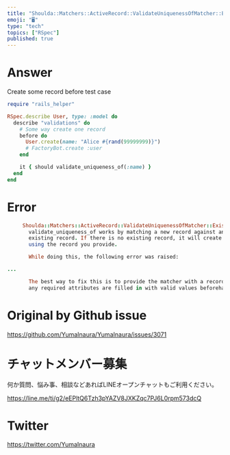 ```yaml
---
title: "Shoulda::Matchers::ActiveRecord::ValidateUniquenessOfMatcher::Existing"
emoji: "🖥"
type: "tech"
topics: ["RSpec"]
published: true
---
```


# Answer

Create some record before test case
```rb
require "rails_helper"

RSpec.describe User, type: :model do
  describe "validations" do
    # Some way create one record
    before do
      User.create(name: "Alice #{rand(99999999)}")
      # FactoryBot.create :user
    end

    it { should validate_uniqueness_of(:name) }
  end
end
```

# Error

```rb
     Shoulda::Matchers::ActiveRecord::ValidateUniquenessOfMatcher::ExistingRecordInvalid:
       validate_uniqueness_of works by matching a new record against an
       existing record. If there is no existing record, it will create one
       using the record you provide.

       While doing this, the following error was raised:

...

       The best way to fix this is to provide the matcher with a record where
       any required attributes are filled in with valid values beforehand.
```

# Original by Github issue

https://github.com/YumaInaura/YumaInaura/issues/3071








<!-- Update From Qiita API -->

# チャットメンバー募集


何か質問、悩み事、相談などあればLINEオープンチャットもご利用ください。

https://line.me/ti/g2/eEPltQ6Tzh3pYAZV8JXKZqc7PJ6L0rpm573dcQ





# Twitter


https://twitter.com/YumaInaura


<!-- Update From Qiita API -->


